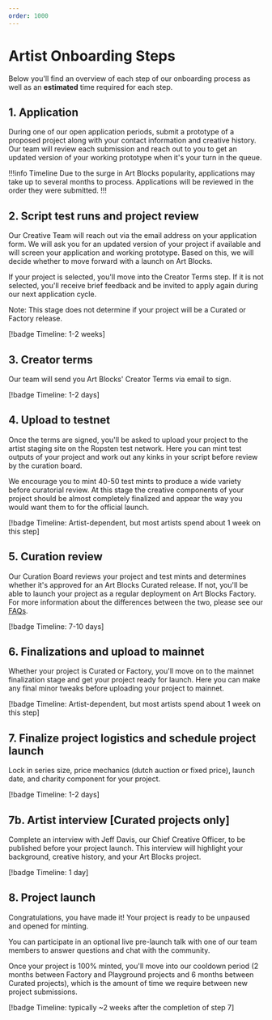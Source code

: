 ```yaml
---
order: 1000
---
```

# Artist Onboarding Steps

Below you'll find an overview of each step of our onboarding process as well as an **estimated** time required for each step.

## 1. Application

During one of our open application periods, submit a prototype of a proposed project along with your contact information and creative history. Our team will review each submission and reach out to you to get an updated version of your working prototype when it's your turn in the queue.

!!!info Timeline
Due to the surge in Art Blocks popularity, applications may take up to several months to process. Applications will be reviewed in the order they were submitted.
!!!

## 2. Script test runs and project review

Our Creative Team will reach out via the email address on your application form. We will ask you for an updated version of your project if available and will screen your application and working prototype. Based on this, we will  decide whether to move forward with a launch on Art Blocks.

If your project is selected, you'll move into the Creator Terms step. If it is not selected, you'll receive brief feedback and be invited to apply again during our next application cycle.

Note: This stage does not determine if your project will be a Curated or Factory release.

[!badge Timeline: 1-2 weeks]

## 3. Creator terms

Our team will send you Art Blocks' Creator Terms via email to sign.

[!badge Timeline: 1-2 days]

## 4. Upload to testnet

Once the terms are signed, you'll be asked to upload your project to the artist staging site on the Ropsten test network. Here you can mint test outputs of your project and work out any kinks in your script before review by the curation board.

We encourage you to mint 40-50 test mints to produce a wide variety before curatorial review. At this stage the creative components of your project should be almost completely finalized and appear the way you would want them to for the official launch.

[!badge Timeline: Artist-dependent, but most artists spend about 1 week on this step]

## 5. Curation review

Our Curation Board reviews your project and test mints and determines whether it's approved for an Art Blocks Curated release. If not, you'll be able to launch your project as a regular deployment on Art Blocks Factory. For more information about the differences between the two, please see our [FAQs](faqs.md).

[!badge Timeline: 7-10 days]

## 6. Finalizations and upload to mainnet

Whether your project is Curated or Factory, you'll move on to the mainnet finalization stage and get your project ready for launch. Here you can make any final minor tweaks before uploading your project to mainnet.

[!badge Timeline: Artist-dependent, but most artists spend about 1 week on this step]

## 7. Finalize project logistics and schedule project launch

Lock in series size, price mechanics (dutch auction or fixed price), launch date, and charity component for your project.

[!badge Timeline: 1-2 days]

## 7b. Artist interview [Curated projects only]

Complete an interview with Jeff Davis, our Chief Creative Officer, to be published before your project launch. This interview will highlight your background, creative history, and your Art Blocks project.

[!badge Timeline: 1 day]

## 8. Project launch

Congratulations, you have made it! Your project is ready to be unpaused and opened for minting.

You can participate in an optional live pre-launch talk with one of our team members to answer questions and chat with the community.

Once your project is 100% minted, you'll move into our cooldown period (2 months between Factory and Playground projects and 6 months between Curated projects), which is the amount of time we require between new project submissions.

[!badge Timeline: typically \~2 weeks after the completion of step 7]
